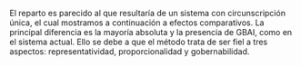 El reparto es parecido al que resultaría de un sistema con circunscripción única, el cual mostramos a continuación a efectos comparativos. La principal diferencia es la mayoría absoluta y la presencia de GBAI, como en el sistema actual. Ello se debe a que el método trata de ser fiel a tres aspectos: representatividad, proporcionalidad y gobernabilidad.
